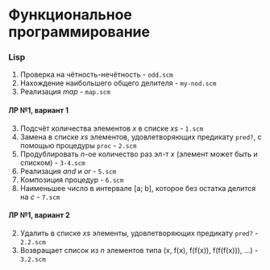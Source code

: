 # Функциональное программирование
### Lisp
1. Проверка на чётность-нечётность - `odd.scm`        
2. Нахождение наибольшего общего делителя - `my-nod.scm`      
3. Реализация *map* - `map.scm`

#### ЛР №1, вариант 1
3. Подсчёт количествa элементов *x* в списке *xs* - `1.scm`      
4. Замена в списке *xs* элементов, удовлетворяющих предикату `pred?`, с помощью процедуры `proc` - `2.scm`      
5. Продублировать *n*-ое количество раз эл-т *x* (элемент может быть и списком) - `3-4.scm`       
6. Реализация *and* и *or* - `5.scm`         
7. Композиция процедур - `6.scm`        
8. Наименьшее число в интервале [a; b], которое без остатка делится на *c* - `7.scm`     

#### ЛР №1, вариант 2
2. Удалить в списке *xs* элементы, удовлетворяющих предикату `pred?` - `2.2.scm`             
3. Возвращает список из *n* элементов типа (x, f(x), f(f(x)), f(f(f(x))), ...) - `3.2.scm`    

